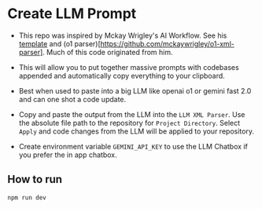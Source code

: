 # Create LLM Prompt

- This repo was inspired by Mckay Wrigley's AI Workflow. See his [template](https://github.com/mckaywrigley/mckays-app-template) and (o1 parser)[https://github.com/mckaywrigley/o1-xml-parser]. Much of this code originated from him.

- This will allow you to put together massive prompts with codebases appended and automatically copy everything to your clipboard.

- Best when used to paste into a big LLM like openai o1 or gemini fast 2.0 and can one shot a code update.

- Copy and paste the output from the LLM into the `LLM XML Parser`. Use the absolute file path to the repository for `Project Directory`. Select `Apply` and code changes from the LLM will be applied to your repository.

- Create environment variable `GEMINI_API_KEY` to use the LLM Chatbox if you prefer the in app chatbox.

## How to run

`npm run dev`
